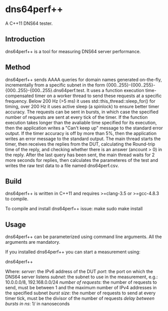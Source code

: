 dns64perf++
===========

A C++11 DNS64 tester.

Introduction
------------

dns64perf++ is a tool for measuring DNS64 server performance.


Method
------

dns64perf++ sends AAAA queries for domain names generated on-the-fly, incrementally from a specific subnet in the form {000..255}-{000..255}-{000..255}-{000..255}.dns64perf.test.
It uses a function execution time-compensated timer on a worker thread to send these requests at a specific frequency.
Below 200 Hz (>5 ms) it uses std::this_thread::sleep_for() for timing, over 200 Hz it uses active sleep (a spinlock) to ensure better timer accuracy.
The requests can be sent in bursts, in which case the specified number of requests are sent at every tick of the timer.
If the function execution takes longer than the avaliable time specified for its execution, then the application writes a "Can't keep up" message to the standard error output.
If the timer accuracy is off by more than 5%, then the application writes an error message to the standard output.
The main thread starts the timer, then receives the replies from the DUT, calculating the Round-trip time of the reply, and checking whether there is an answer (ancount > 0) in the reply.
After the last query has been sent, the main thread waits for 2 more seconds for replies, then calculates the parameteres of the test and writes the raw test data to a file named dns64perf.csv.

Build
-----
dns64perf++ is written in C++11 and requires >=clang-3.5 or >=gcc-4.8.3 to compile.

To compile and install dns64perf++ issue:
make
sudo make install

Usage
-----
dns64perf++ can be parameterized using command line arguments. All the arguments are mandatory.

If you installed dns64perf++ you can start a measurement using:

dns64perf++ <server> <port> <subnet> <number of requests> <burst size> <delay between bursts in ns>

Where:
_server_: the IPv6 address of the DUT
_port_: the port on which the DNS64 server listens
_subnet_: the subnet to use in the measurement, e.g.: 10.0.0.0/8, 192.168.0.0/24
_number of requests_: the number of requests to send, must be between 1 and the maximum number of IPv4 addresses in the specified subnet
_burst size_: the number of requests to send at every timer tick, must be the divisor of the number of requests
_delay between bursts in ns_: 1/<timer frequency> in nanoseconds
